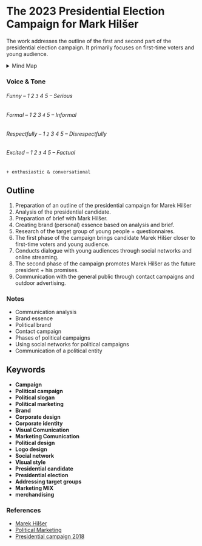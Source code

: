 # The 2023 Presidential Election Campaign for Mark Hilšer

The work addresses the outline of the first and second part of the presidential election campaign.
It primarily focuses on first-time voters and young audience.

<!-- Note the inclusion of an empty line break after the summary element for formatting. -->

<details>
  <summary>Mind Map</summary>

  ![Gray box placeholder image, for position only.](./img/mind-map-campaing.png)
</details>

### Voice & Tone

###### Funny – 1 2 `3` 4 5 – Serious
###### Formal – 1 2 3 `4` 5 – Informal
###### Respectfully – 1 `2` 3 4 5 – Disrespectfully
###### Excited – 1 2 `3` 4 5 – Factual

`+ enthusiastic & conversational`

## Outline

1. Preparation of an outline of the presidential campaign for Marek Hilšer
2. Analysis of the presidential candidate.
3. Preparation of brief with Mark Hilšer.
4. Creating brand (personal) essence based on analysis and brief.
5. Research of the target group of young people + questionnaires.
6. The first phase of the campaign brings candidate Marek Hilšer closer to first-time voters and young audience.
7. Conducts dialogue with young audiences through social networks and online streaming.
8. The second phase of the campaign promotes Marek Hilšer as the future president + his promises.
9. Communication with the general public through contact campaigns and outdoor advertising.

### Notes

- Communication analysis
- Brand essence
- Political brand
- Contact campaign
- Phases of political campaigns
- Using social networks for political campaigns
- Communication of a political entity

## Keywords

- **Campaign**
- **Political campaign**
- **Political slogan**
- **Political marketing**
- **Brand**
- **Corporate design**
- **Corporate identity**
- **Visual Comunication**
- **Marketing Comunication**
- **Political design**
- **Logo design**
- **Social network**
- **Visual style**
- **Presidential candidate**
- **Presidential election**
- **Addressing target groups**
- **Marketing MIX**
- **merchandising**

### References

- [Marek Hilšer](https://www.marekhilserdosenatu.cz)
- [Political Marketing](https://politickymarketing.com)
- [Presidential campaign 2018](https://www.mediar.cz/prezidentske-kampane-2018-kdo-a-jak-je-dela/)
